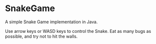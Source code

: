 SnakeGame
=========

A simple Snake Game implementation in Java.

Use arrow keys or WASD keys to control the Snake.
Eat as many bugs as possible, and try not to hit the walls.